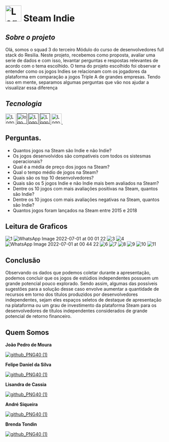# <img height="50" src="https://upload.wikimedia.org/wikipedia/commons/c/c1/Steam_Logo.png" alt="Logo do MySQL"> Steam Indie 
## _Sobre o projeto_

  Olá, somos o squad 3 do terceiro Módulo do curso de desenvolvedores full stack do Resilia. Neste projeto, recebemos como proposta, avaliar uma serie de dados
  e com isso, levantar perguntas e respostas relevantes de acordo com o tema escolhido.
  O tema do projeto escolhido foi observar e entender como os jogos Indies se relacionam com os jogadores da plataforma em comparação a jogos Triple A de grandes
  empresas. Tendo isso em mente, separamos algumas perguntas que vão nos ajudar a visualizar essa diferença

## _Tecnologia_
</a>
<a href="https://www.mysql.com/">
    <img height="32" src="https://cdn.jsdelivr.net/gh/devicons/devicon/icons/mysql/mysql-original.svg" alt="Logo do MySQL">
</a>
<a href="">
    <img height="32" src="https://download.logo.wine/logo/Microsoft_Excel/Microsoft_Excel-Logo.wine.png" alt="logo do excel">
</a>
<a href="">
    <img height="32" src="https://img.icons8.com/ios/500/notion.png" alt="Logo do Notion">
</a>
<a href="">
    <img height="32" src="https://play-lh.googleusercontent.com/3aWGqSf3T_p3F6wc8FFvcZcnjWlxpZdNaqFVEvPwQ1gTOPkVoZwq6cYvfK9eCkwCXbRY=w600-h300-pc0xffffff-pd" alt="Logo do canva">
</a>
<a href="https://git-scm.com/">
   <img height="32" src="https://cdn.jsdelivr.net/gh/devicons/devicon/icons/git/git-original.svg" alt="Logo do Javascript"/>
</a>
&nbsp;

  ## Perguntas.
- Quantos jogos na Steam são Indie e não Indie?
- Os jogos desenvolvidos são compativeis com todos os sistesmas operacionais?
- Qual é a média de preço dos jogos na Steam?
- Qual o tempo médio de jogos na Steam?
- Quais são os top 10 desenvolvedores?
- Quais são os 5 jogos Indie e não Indie mais bem avaliados na Steam?
- Dentre os 10 jogos com mais avaliações positivas na Steam, quantos são Indie?
- Dentre os 10 jogos com mais avaliações negativas na Steam, quantos são Indie?
- Quantos jogos foram lançados na Steam entre 2015 e 2018

## Leitura de Graficos

![1](https://user-images.githubusercontent.com/102768045/176586240-8c9cdd47-1d1d-4924-9f74-fc6971328948.png)
![WhatsApp Image 2022-07-01 at 00 01 22](https://user-images.githubusercontent.com/102768045/176816290-3a6a8fb2-0dc6-4976-90d1-13f7c5482444.jpeg)
![3](https://user-images.githubusercontent.com/102768045/176586245-b2f9c78f-f9d0-4e18-ba11-67d40d9f2395.png)
![4](https://user-images.githubusercontent.com/102768045/176586247-1936403f-a696-4a5a-b568-c310082d7582.png)
![WhatsApp Image 2022-07-01 at 00 44 22](https://user-images.githubusercontent.com/102768045/176821601-5ec013b5-8dec-4feb-a8da-29884bf88c33.jpeg)
![6](https://user-images.githubusercontent.com/102768045/176586255-554f5ff4-2857-49c0-bdde-3d791af8093a.png)
![7](https://user-images.githubusercontent.com/102768045/176586257-c962b452-f3de-47c4-aabf-6f6badb3d4a8.png)
![8](https://user-images.githubusercontent.com/102768045/176586260-9d745936-e4cb-45fc-bd5a-af678f10a5c6.png)
![9](https://user-images.githubusercontent.com/102768045/176586262-cbbaf09d-53dd-4a69-a294-5ccf5fd3c250.png)
![10](https://user-images.githubusercontent.com/102768045/176586263-1aaa8b65-f9f7-4b71-826f-16167bb1544f.png)
![11](https://user-images.githubusercontent.com/102768045/176586264-3fc124a1-28ae-464c-ac92-939acff2fc50.png)



## Conclusão

Observando os dados que podemos coletar durante a apresentação, podemos concluir que os jogos de estúdios independentes possuem um grande potencial pouco explorado. Sendo assim, algumas das possíveis sugestões para a solução desse caso envolve aumentar a quantidade de recursos em torno dos títulos produzidos por desenvolvedores independentes, sejam eles espaços seletos de destaque de apresentação na plataforma ou um grau de investimento da plataforma Steam para os desenvolvedores de títulos independentes considerados de grande potencial de retorno financeiro.


## Quem Somos

**João Pedro de Moura**

[![github_PNG40 (1)](https://user-images.githubusercontent.com/102768045/176338954-7157b982-4ed1-4013-a5ca-e1cd6900eef0.png)](https://github.com/joao-pedro-de-moura)

**Felipe Daniel da Silva**

[![github_PNG40 (1)](https://user-images.githubusercontent.com/102768045/176338954-7157b982-4ed1-4013-a5ca-e1cd6900eef0.png)](https://github.com/FelipeDev123)

**Lisandra de Cassia**

[![github_PNG40 (1)](https://user-images.githubusercontent.com/102768045/176338954-7157b982-4ed1-4013-a5ca-e1cd6900eef0.png)](https://github.com/Lisandradecassia)

**André Siqueira**

[![github_PNG40 (1)](https://user-images.githubusercontent.com/102768045/176338954-7157b982-4ed1-4013-a5ca-e1cd6900eef0.png)](https://github.com/andre-sqr)

**Brenda Tondin**

[![github_PNG40 (1)](https://user-images.githubusercontent.com/102768045/176338954-7157b982-4ed1-4013-a5ca-e1cd6900eef0.png)](https://github.com/brendatondin)

